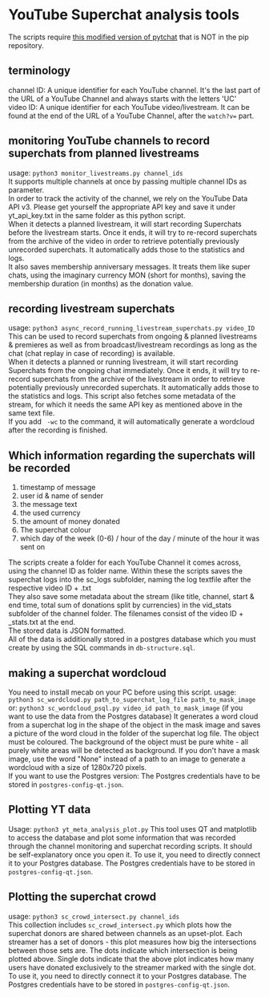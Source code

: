 # YouTube Superchat analysis tools
The scripts require [this modified version of pytchat](https://github.com/KaitoCross/pytchat) that is NOT in the pip repository.

## terminology
channel ID: A unique identifier for each YouTube channel. It's the last part of the URL of a YouTube Channel and always starts with the letters 'UC'  
video ID: A unique identifier for each YouTube video/livestream. It can be found at the end of the URL of a YouTube Channel, after the `watch?v=` part.

## monitoring YouTube channels to record superchats from planned livestreams
usage: `python3 monitor_livestreams.py channel_ids`  
It supports multiple channels at once by passing multiple channel IDs as parameter.  
In order to track the activity of the channel, we rely on the YouTube Data API v3. Please get yourself the appropriate API key and save it under yt_api_key.txt in the same folder as this python script.  
When it detects a planned livestream, it will start recording Superchats before the livestream starts. Once it ends, it will try to re-record superchats from the archive of the video in order to retrieve potentially previously unrecorded superchats. It automatically adds those to the statistics and logs.  
It also saves membership anniversary messages. It treats them like super chats, using the imaginary currency MON (short for months), saving the membership duration (in months) as the donation value.

## recording livestream superchats
usage: `python3 async_record_running_livestream_superchats.py video_ID`  
This can be used to record superchats from ongoing & planned livestreams & premieres as well as from broadcast/livestream recordings as long as the chat (chat replay in case of recording) is available.  
When it detects a planned or running livestream, it will start recording Superchats from the ongoing chat immediately. Once it ends, it will try to re-record superchats from the archive of the livestream in order to retrieve potentially previously unrecorded superchats. It automatically adds those to the statistics and logs.
This script also fetches some metadata of the stream, for which it needs the same API key as mentioned above in the same text file.  
If you add ` -wc` to the command, it will automatically generate a wordcloud after the recording is finished.

## Which information regarding the superchats will be recorded
1. timestamp of message
2. user id & name of sender
3. the message text
4. the used currency
5. the amount of money donated
6. The superchat colour
7. which day of the week (0-6) / hour of the day / minute of the hour it was sent on

The scripts create a folder for each YouTube Channel it comes across, using the channel ID as folder name. Within these the scripts saves the superchat logs into the sc_logs subfolder, naming the log textfile after the respective video ID + .txt  
They also save some metadata about the stream (like title, channel, start & end time, total sum of donations split by currencies) in the vid_stats subfolder of the channel folder. The filenames consist of the video ID + _stats.txt at the end.  
The stored data is JSON formatted.  
All of the data is additionally stored in a postgres database which you must create by using the SQL commands in `db-structure.sql`.  

## making a superchat wordcloud
You need to install mecab on your PC before using this script.
usage: `python3 sc_wordcloud.py path_to_superchat_log_file path_to_mask_image`  
or: `python3 sc_wordcloud_psql.py video_id path_to_mask_image` (if you want to use the data from the Postgres database)
It generates a word cloud from a superchat log in the shape of the object in the mask image and saves a picture of the word cloud in the folder of the superchat log file. The object must be coloured. The background of the object must be pure white - all purely white areas will be detected as background. If you don't have a mask image, use the word "None" instead of a path to an image to generate a wordcloud with a size of 1280x720 pixels.  
If you want to use the Postgres version: The Postgres credentials have to be stored in `postgres-config-qt.json`.

## Plotting YT data
Usage: `python3 yt_meta_analysis_plot.py`
This tool uses QT and matplotlib to access the database and plot some information that was recorded through the channel monitoring and superchat recording scripts. It should be self-explanatory once you open it. To use it, you need to directly connect it to your Postgres database. The Postgres credentials have to be stored in `postgres-config-qt.json`.

## Plotting the superchat crowd
usage: `python3 sc_crowd_intersect.py channel_ids`  
This collection includes `sc_crowd_intersect.py` which plots how the superchat donors are shared between channels as an upset-plot. Each streamer has a set of donors - this plot measures how big the intersections between those sets are. The dots indicate which intersection is being plotted above. Single dots indicate that the above plot indicates how many users have donated exclusively to the streamer marked with the single dot. To use it, you need to directly connect it to your Postgres database. The Postgres credentials have to be stored in `postgres-config-qt.json`.
